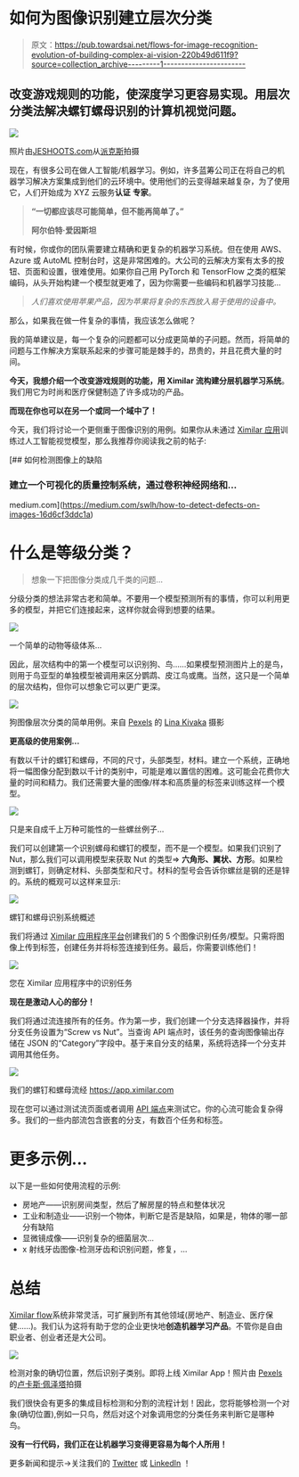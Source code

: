 # 如何为图像识别建立层次分类

> 原文：<https://pub.towardsai.net/flows-for-image-recognition-evolution-of-building-complex-ai-vision-220b49d611f9?source=collection_archive---------1----------------------->

## 改变游戏规则的功能，使深度学习更容易实现。用层次分类法解决螺钉螺母识别的计算机视觉问题。

![](img/71ad1987e560ca025d0d56ad816cde99.png)

照片由[JESHOOTS.com](https://www.pexels.com/@jeshoots-com-147458?utm_content=attributionCopyText&utm_medium=referral&utm_source=pexels)从[派克斯](https://www.pexels.com/photo/person-playing-chess-1040157/?utm_content=attributionCopyText&utm_medium=referral&utm_source=pexels)拍摄

现在，有很多公司在做人工智能/机器学习。例如，许多蓝筹公司正在将自己的机器学习解决方案集成到他们的云环境中。使用他们的云变得越来越复杂，为了使用它，人们开始成为 XYZ 云服务**认证** **专家**。

> **“一切都应该尽可能简单，但不能再简单了。”**
> 
> **阿尔伯特·爱因斯坦**

有时候，你或你的团队需要建立精确和更复杂的机器学习系统。但在使用 AWS、Azure 或 AutoML 控制台时，这是非常困难的。大公司的云解决方案有太多的按钮、页面和设置，很难使用。如果你自己用 PyTorch 和 TensorFlow 之类的框架编码，从头开始构建一个模型就更难了，因为你需要一些编码和机器学习技能…

> *人们喜欢使用苹果产品，因为苹果将复杂的东西放入易于使用的设备中。*

那么，如果我在做一件复杂的事情，我应该怎么做呢？

我的简单建议是，每一个复杂的问题都可以分成更简单的子问题。然而，将简单的问题与工作解决方案联系起来的步骤可能是棘手的，昂贵的，并且花费大量的时间。

**今天，我想介绍一个改变游戏规则的功能，用 Ximilar 流构建分层机器学习系统**。我们用它为时尚和医疗保健制造了许多成功的产品。

**而现在你也可以在另一个或同一个域中了！**

今天，我们将讨论一个更侧重于图像识别的用例。如果你从未通过 [Ximilar 应用](https://app.ximilar.com)训练过人工智能视觉模型，那么我推荐你阅读我之前的帖子:

[](https://medium.com/swlh/how-to-detect-defects-on-images-16d6cf3ddc1a) [## 如何检测图像上的缺陷

### 建立一个可视化的质量控制系统，通过卷积神经网络和…

medium.com](https://medium.com/swlh/how-to-detect-defects-on-images-16d6cf3ddc1a) 

# 什么是等级分类？

> 想象一下把图像分类成几千类的问题…

分级分类的想法非常古老和简单。不要用一个模型预测所有的事情，你可以利用更多的模型，并把它们连接起来，这样你就会得到想要的结果。

![](img/1d9c7a0cd33762207d2e31dcd65e5ca4.png)

一个简单的动物等级体系…

因此，层次结构中的第一个模型可以识别狗、鸟……如果模型预测图片上的是鸟，则用于鸟亚型的单独模型被调用来区分鹦鹉、皮江鸟或鹰。当然，这只是一个简单的层次结构，但你可以想象它可以更广更深。

![](img/4c800dd91b87f785a0afacd13ee56ea2.png)

狗图像层次分类的简单用例。来自 [Pexels](https://www.pexels.com/photo/puppy-on-white-surface-1741235/?utm_content=attributionCopyText&utm_medium=referral&utm_source=pexels) 的 [Lina Kivaka](https://www.pexels.com/@lina-kivaka-593836?utm_content=attributionCopyText&utm_medium=referral&utm_source=pexels) 摄影

**更高级的使用案例…**

有数以千计的螺钉和螺母，不同的尺寸，头部类型，材料。建立一个系统，正确地将一幅图像分配到数以千计的类别中，可能是难以置信的困难。这可能会花费你大量的时间和精力。我们还需要大量的图像/样本和高质量的标签来训练这样一个模型。

![](img/c0434c3d97ffa9dbf181991c133dec0e.png)

只是来自成千上万种可能性的一些螺丝例子…

我们可以创建第一个识别螺母和螺钉的模型，而不是一个模型。如果我们识别了 Nut，那么我们可以调用模型来获取 Nut 的类型=> **六角形、翼状、方形**。如果检测到螺钉，则确定材料、头部类型和尺寸。材料的型号会告诉你螺丝是钢的还是锌的。系统的概观可以这样来显示:

![](img/e78cc82281ab50db0dac7313c1b520fe.png)

螺钉和螺母识别系统概述

我们将通过 [Ximilar 应用程序平台](https://www.ximilar.com/how-to-train-custom-image-classifier-in-5-minutes/)创建我们的 5 个图像识别任务/模型。只需将图像上传到标签，创建任务并将标签连接到任务。最后，你需要训练他们！

![](img/a373492232472d657aa34c5499635df4.png)

您在 Ximilar 应用程序中的识别任务

**现在是激动人心的部分！**

我们将通过流连接所有的任务。作为第一步，我们创建一个分支选择器操作，并将分支任务设置为“Screw vs Nut”。当查询 API 端点时，该任务的查询图像输出存储在 JSON 的“Category”字段中。基于来自分支的结果，系统将选择一个分支并调用其他任务。

![](img/d0369bf00d1fa11d1ff8a691443be7b5.png)

我们的螺钉和螺母流经 https://app.ximilar.com

现在您可以通过测试流页面或者调用 [API 端点](https://docs.ximilar.com/services/flows/)来测试它。你的心流可能会复杂得多。我们的一些内部流包含嵌套的分支，有数百个任务和标签。

# 更多示例…

以下是一些如何使用流程的示例:

*   房地产——识别房间类型，然后了解房屋的特点和整体状况
*   工业和制造业——识别一个物体，判断它是否是缺陷，如果是，物体的哪一部分有缺陷
*   显微镜成像——识别复杂的细菌层次…
*   x 射线牙齿图像-检测牙齿和识别问题，修复，…

# 总结

[Ximilar flow](https://www.ximilar.com/flows-the-game-changer-for-next-generation-ai-systems/)系统非常灵活，可扩展到所有其他领域(房地产、制造业、医疗保健……)。我们认为这将有助于您的企业更快地**创造机器学习产品**。不管你是自由职业者、创业者还是大公司。

![](img/dfd3250a5822320a0519f7cfeee47fa7.png)

检测对象的确切位置，然后识别子类别。即将上线 Ximilar App！照片由 [Pexels](https://www.pexels.com/photo/green-parrot-perched-on-branch-2575708/?utm_content=attributionCopyText&utm_medium=referral&utm_source=pexels) 的[卢卡斯·佩泽塔](https://www.pexels.com/@lucaspezeta?utm_content=attributionCopyText&utm_medium=referral&utm_source=pexels)拍摄

我们很快会有更多的集成目标检测和分割的流程计划！因此，您将能够检测一个对象(确切位置),例如一只鸟，然后对这个对象调用您的分类任务来判断它是哪种鸟。

**没有一行代码，我们正在让机器学习变得更容易为每个人所用！**

更多新闻和提示->关注我们的 [Twitter](https://twitter.com/Ximilar_com) 或 [LinkedIn](https://www.linkedin.com/company/ximilar) ！